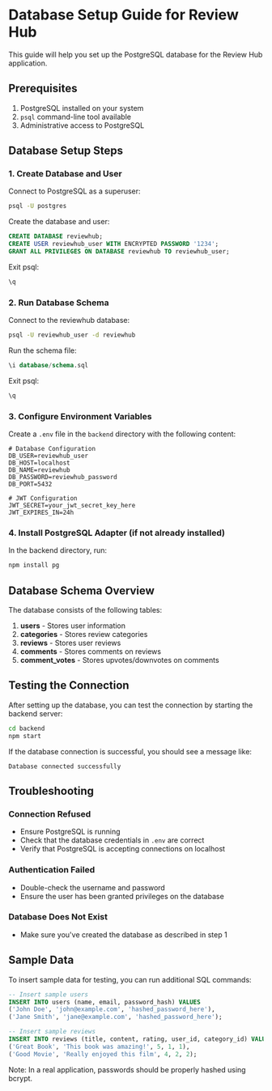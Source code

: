 # Database Setup Guide for Review Hub

This guide will help you set up the PostgreSQL database for the Review Hub application.

## Prerequisites

1. PostgreSQL installed on your system
2. `psql` command-line tool available
3. Administrative access to PostgreSQL

## Database Setup Steps

### 1. Create Database and User

Connect to PostgreSQL as a superuser:
```bash
psql -U postgres
```

Create the database and user:
```sql
CREATE DATABASE reviewhub;
CREATE USER reviewhub_user WITH ENCRYPTED PASSWORD '1234';
GRANT ALL PRIVILEGES ON DATABASE reviewhub TO reviewhub_user;
```

Exit psql:
```sql
\q
```

### 2. Run Database Schema

Connect to the reviewhub database:
```bash
psql -U reviewhub_user -d reviewhub
```

Run the schema file:
```sql
\i database/schema.sql
```

Exit psql:
```sql
\q
```

### 3. Configure Environment Variables

Create a `.env` file in the `backend` directory with the following content:
```
# Database Configuration
DB_USER=reviewhub_user
DB_HOST=localhost
DB_NAME=reviewhub
DB_PASSWORD=reviewhub_password
DB_PORT=5432

# JWT Configuration
JWT_SECRET=your_jwt_secret_key_here
JWT_EXPIRES_IN=24h
```

### 4. Install PostgreSQL Adapter (if not already installed)

In the backend directory, run:
```bash
npm install pg
```

## Database Schema Overview

The database consists of the following tables:

1. **users** - Stores user information
2. **categories** - Stores review categories
3. **reviews** - Stores user reviews
4. **comments** - Stores comments on reviews
5. **comment_votes** - Stores upvotes/downvotes on comments

## Testing the Connection

After setting up the database, you can test the connection by starting the backend server:
```bash
cd backend
npm start
```

If the database connection is successful, you should see a message like:
```
Database connected successfully
```

## Troubleshooting

### Connection Refused
- Ensure PostgreSQL is running
- Check that the database credentials in `.env` are correct
- Verify that PostgreSQL is accepting connections on localhost

### Authentication Failed
- Double-check the username and password
- Ensure the user has been granted privileges on the database

### Database Does Not Exist
- Make sure you've created the database as described in step 1

## Sample Data

To insert sample data for testing, you can run additional SQL commands:

```sql
-- Insert sample users
INSERT INTO users (name, email, password_hash) VALUES 
('John Doe', 'john@example.com', 'hashed_password_here'),
('Jane Smith', 'jane@example.com', 'hashed_password_here');

-- Insert sample reviews
INSERT INTO reviews (title, content, rating, user_id, category_id) VALUES 
('Great Book', 'This book was amazing!', 5, 1, 1),
('Good Movie', 'Really enjoyed this film', 4, 2, 2);
```

Note: In a real application, passwords should be properly hashed using bcrypt.